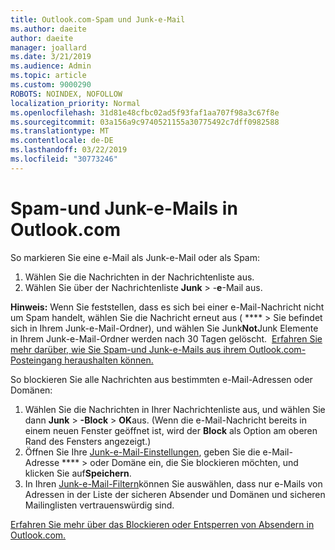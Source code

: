 ```yaml
---
title: Outlook.com-Spam und Junk-e-Mail
ms.author: daeite
author: daeite
manager: joallard
ms.date: 3/21/2019
ms.audience: Admin
ms.topic: article
ms.custom: 9000290
ROBOTS: NOINDEX, NOFOLLOW
localization_priority: Normal
ms.openlocfilehash: 31d81e48cfbc02ad5f93faf1aa707f98a3c67f8e
ms.sourcegitcommit: 03a156a9c9740521155a30775492c7dff0982588
ms.translationtype: MT
ms.contentlocale: de-DE
ms.lasthandoff: 03/22/2019
ms.locfileid: "30773246"
---
```

# <a name="spam-and-junk-email-in-outlookcom"></a>Spam-und Junk-e-Mails in Outlook.com

So markieren Sie eine e-Mail als Junk-e-Mail oder als Spam:

1. Wählen Sie die Nachrichten in der Nachrichtenliste aus.
1. Wählen Sie über der Nachrichtenliste **Junk** > -**e**-Mail aus.

**Hinweis:** Wenn Sie feststellen, dass es sich bei einer e-Mail-Nachricht nicht um Spam handelt, wählen Sie die Nachricht erneut aus ( **** > Sie befindet sich in Ihrem Junk-e-Mail-Ordner), und wählen Sie Junk**Not**Junk Elemente in Ihrem Junk-e-Mail-Ordner werden nach 30 Tagen gelöscht.  [Erfahren Sie mehr darüber, wie Sie Spam-und Junk-e-Mails aus ihrem Outlook.com-Posteingang heraushalten können.](https://support.office.com/article/a3ece97b-82f8-4a5e-9ac3-e92fa6427ae4)

So blockieren Sie alle Nachrichten aus bestimmten e-Mail-Adressen oder Domänen:

1. Wählen Sie die Nachrichten in Ihrer Nachrichtenliste aus, und wählen Sie dann **Junk** > **-Block** > **OK**aus. (Wenn die e-Mail-Nachricht bereits in einem neuen Fenster geöffnet ist, wird der **Block** als Option am oberen Rand des Fensters angezeigt.)
1. Öffnen Sie Ihre [Junk-e-Mail-Einstellungen](https://outlook.live.com/mail/options/mail/junkEmail/blockedSendersAndDomainsV2), geben Sie die e-Mail-Adresse **** > oder Domäne ein, die Sie blockieren möchten, und klicken Sie auf**Speichern**.
1. In Ihren [Junk-e-Mail-Filtern](https://outlook.live.com/mail/options/mail/junkEmail/filtersOption)können Sie auswählen, dass nur e-Mails von Adressen in der Liste der sicheren Absender und Domänen und sicheren Mailinglisten vertrauenswürdig sind.

[Erfahren Sie mehr über das Blockieren oder Entsperren von Absendern in Outlook.com.](https://support.office.com/article/afba1c94-77bb-4f50-8b85-057cf52f4d5e)